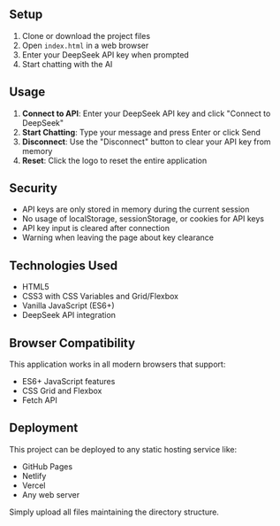 
## Setup

1. Clone or download the project files
2. Open `index.html` in a web browser
3. Enter your DeepSeek API key when prompted
4. Start chatting with the AI

## Usage

1. **Connect to API**: Enter your DeepSeek API key and click "Connect to DeepSeek"
2. **Start Chatting**: Type your message and press Enter or click Send
3. **Disconnect**: Use the "Disconnect" button to clear your API key from memory
4. **Reset**: Click the logo to reset the entire application

## Security

- API keys are only stored in memory during the current session
- No usage of localStorage, sessionStorage, or cookies for API keys
- API key input is cleared after connection
- Warning when leaving the page about key clearance

## Technologies Used

- HTML5
- CSS3 with CSS Variables and Grid/Flexbox
- Vanilla JavaScript (ES6+)
- DeepSeek API integration

## Browser Compatibility

This application works in all modern browsers that support:
- ES6+ JavaScript features
- CSS Grid and Flexbox
- Fetch API

## Deployment

This project can be deployed to any static hosting service like:
- GitHub Pages
- Netlify
- Vercel
- Any web server

Simply upload all files maintaining the directory structure.